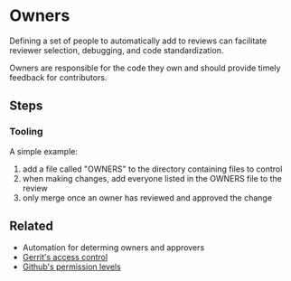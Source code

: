 # Owners

Defining a set of people to automatically add to reviews can facilitate reviewer selection, debugging, and code standardization.

Owners are responsible for the code they own and should provide timely feedback for contributors.

## Steps

### Tooling

A simple example:
1. add a file called "OWNERS" to the directory containing files to control
1. when making changes, add everyone listed in the OWNERS file to the review
1. only merge once an owner has reviewed and approved the change

## Related

* Automation for determing owners and approvers
* [Gerrit's access control](https://gerrit-documentation.storage.googleapis.com/Documentation/2.10/access-control.html)
* [Github's permission levels](https://help.github.com/articles/permission-levels-for-an-organization-repository/)